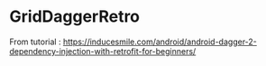 # GridDaggerRetro
From tutorial :
https://inducesmile.com/android/android-dagger-2-dependency-injection-with-retrofit-for-beginners/

